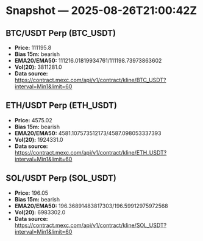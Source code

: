 # Snapshot — 2025-08-26T21:00:42Z

## BTC/USDT Perp (BTC_USDT)
- **Price:** 111195.8
- **Bias 15m:** bearish
- **EMA20/EMA50:** 111216.01819934761/111198.73973863602
- **Vol(20):** 3811281.0
- **Data source:** https://contract.mexc.com/api/v1/contract/kline/BTC_USDT?interval=Min1&limit=60

## ETH/USDT Perp (ETH_USDT)
- **Price:** 4575.02
- **Bias 15m:** bearish
- **EMA20/EMA50:** 4581.107573512173/4587.098053337393
- **Vol(20):** 1924331.0
- **Data source:** https://contract.mexc.com/api/v1/contract/kline/ETH_USDT?interval=Min1&limit=60

## SOL/USDT Perp (SOL_USDT)
- **Price:** 196.05
- **Bias 15m:** bearish
- **EMA20/EMA50:** 196.36891483817303/196.59912975972568
- **Vol(20):** 6983302.0
- **Data source:** https://contract.mexc.com/api/v1/contract/kline/SOL_USDT?interval=Min1&limit=60
